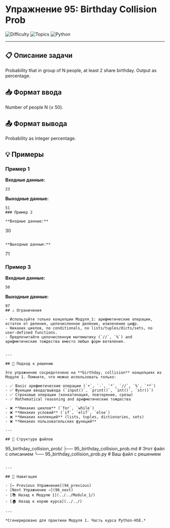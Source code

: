 # Упражнение 95: Birthday Collision Prob

![Difficulty](https://img.shields.io/badge/Difficulty-Module%201-green)
![Topics](https://img.shields.io/badge/Topics-birthday%2C%20collision-blue)
![Python](https://img.shields.io/badge/Python-Module%201%20Concepts-yellow)

---

## 📋 Описание задачи

Probability that in group of N people, at least 2 share birthday. Output as percentage.
## 📥 Формат ввода

Number of people N (≤ 50).
## 📤 Формат вывода

Probability as integer percentage.
## 💡 Примеры

### Пример 1

**Входные данные:**
```
23
```

**Выходные данные:**
```
51
### Пример 2

**Входные данные:**
```
30
```

**Выходные данные:**
```
71
### Пример 3

**Входные данные:**
```
50
```

**Выходные данные:**
```
97
## ⚠️ Ограничения

- Используйте только концепции Модуля_1: арифметические операции, остаток от деления, целочисленное деление, извлечение цифр.
- Никаких циклов, no conditionals, no lists/tuples/dicts/sets, no user-defined functions.
- Предпочитайте целочисленную математику (`//`, `%`) and арифметические тождества вместо любых форм ветвления.


---

## 🎯 Подход к решению

Это упражнение сосредоточено на **birthday, collision** концепциях из Модуля 1. Помните, что можно использовать только:

- ✅ Basic арифметические операции (`+`, `-`, `*`, `//`, `%`, `**`)
- ✅ Функции ввода/вывода (`input()`, `print()`, `int()`, `str()`)
- ✅ Строковые операции (конкатенация, повторение, срезы)
- ✅ Mathematical reasoning and арифметические тождества

- ❌ **Никаких циклов** (`for`, `while`)
- ❌ **Никаких условий** (`if`, `elif`, `else`)
- ❌ **Никаких коллекций** (lists, tuples, dictionaries, sets)
- ❌ **Никаких пользовательских функций**

---

## 📁 Структура файлов
```
95_birthday_collision_prob/
├── 95_birthday_collision_prob.md     # Этот файл с описанием
└── 95_birthday_collision_prob.py     # Ваш файл с решением
```

---

## 🔗 Навигация

- [← Previous Упражнение](94_previous) 
- [Next Упражнение →](96_next)
- [📚 Назад к Модулю 1](../../Module_1/)
- [🏠 Назад к корню курса](../../)

---

*Сгенерировано для практики Модуля 1. Часть курса Python-HSE.*
